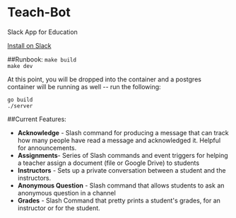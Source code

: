 # Teach-Bot
Slack App for Education 

[Install on Slack](teach-bot.org)

##Runbook:
`make build` \
`make dev` 

At this point, you will be dropped into the container and a postgres container will be running as well -- run the following:

`go build` \
`./server`

##Current Features:

* **Acknowledge** - Slash command for producing a message that can track how many people have read a message and acknowledged it. Helpful for announcements.
* **Assignments**- Series of Slash commands and event triggers for helping a teacher assign a document (file or Google Drive) to students
* **Instructors** - Sets up a private conversation between a student and the instructors.
* **Anonymous Question** - Slash command that allows students to ask an anonymous question in a channel
* **Grades** - Slash Command that pretty prints a student's grades, for an instructor or for the student.